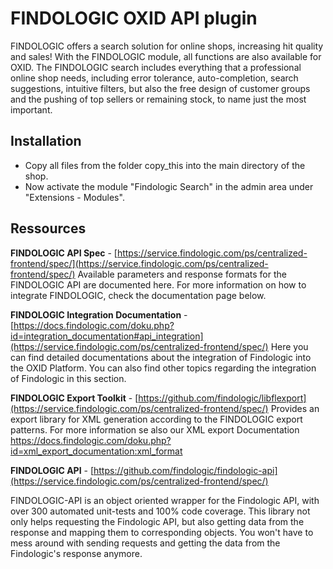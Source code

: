 # FINDOLOGIC OXID API plugin
FINDOLOGIC offers a search solution for online shops, increasing hit quality and sales! With the FINDOLOGIC module, all functions are also available for OXID.
The FINDOLOGIC search includes everything that a professional online shop needs, including error tolerance, auto-completion, search suggestions, intuitive filters, but also the free design of customer groups and the pushing of top sellers or remaining stock, to name just the most important.

## Installation
* Copy all files from the folder copy_this into the main directory of the shop.
* Now activate the module "Findologic Search" in the admin area under "Extensions - Modules".

## Ressources

**FINDOLOGIC API Spec** - [https://service.findologic.com/ps/centralized-frontend/spec/](https://service.findologic.com/ps/centralized-frontend/spec/)
Available parameters and response formats for the FINDOLOGIC API are documented here. For more information on how to integrate FINDOLOGIC, check the documentation page below.

**FINDOLOGIC Integration Documentation** - [https://docs.findologic.com/doku.php?id=integration_documentation#api_integration](https://service.findologic.com/ps/centralized-frontend/spec/)
Here you can find detailed documentations about the integration of Findologic into the OXID Platform.
You can also find other topics regarding the integration of Findologic in this section.

**FINDOLOGIC Export Toolkit** - [https://github.com/findologic/libflexport](https://service.findologic.com/ps/centralized-frontend/spec/)
Provides an export library for XML generation according to the FINDOLOGIC export patterns.
For more information se also our XML export Documentation https://docs.findologic.com/doku.php?id=xml_export_documentation:xml_format

**FINDOLOGIC API** - [https://github.com/findologic/findologic-api](https://service.findologic.com/ps/centralized-frontend/spec/)

FINDOLOGIC-API is an object oriented wrapper for the Findologic API, with over 300 automated unit-tests and 100% code coverage.
This library not only helps requesting the Findologic API, but also getting data from the response and mapping them to corresponding objects. You won't have to mess around with sending requests and getting the data from the Findologic's response anymore.
